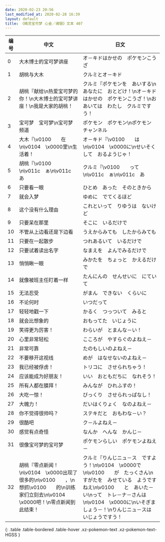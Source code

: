 ```yaml
---
date: 2020-02-23 20:56
last_modified_at: 2020-02-28 16:39
layout: default
title: 《精灵宝可梦 心金／魂银》文本 407
---
```

| 编号 | 中文 | 日文 |
| ---- | ---- | ---- |
| 0 | 大木博士的宝可梦讲座 | オ－キドはかせの　ポケモンこうざ |
| 1 | 胡桃与大木 | クルミとオ－キド |
| 2 | 胡桃『献给\n热爱宝可梦的你！\n大木博士的宝可梦讲座！\n我是大家的胡桃！ | クルミ『ポケモンを　あいする\nあなたに　おとどけ！\nオ－キドはかせの　ポケモンこうざ！\nおあいては　わたし　クルミですう！ |
| 3 | 宝可梦　宝可梦\n宝可梦　频道 | ポケモン　ポケモン\nポケモン　チャンネル |
| 4 | 大木『\v0100　　在\n\v0104　\x0000里\n生活着！ | オ－キド『\v0100　　は\n\v0104　\x0000に\nせいそくして　おるようじゃ！ |
| 5 | 胡桃『\v0100　　\n\v011c　ぁ\n\v011c　あ | クルミ『\v0100　　って\n\v011c　ぁ\n\v011c　あ |
| 6 | 只要看一眼 | ひとめ　あった　そのときから |
| 7 | 就会入梦 | ゆめに　でてくるほど |
| 8 | 这个没有什么理由 | これといって　りゆうは　ないけど |
| 9 | 只要呆在那里 | そこに　いるだけで |
| 10 | 不管从上边看还是下边看 | うえからみても　したからみても |
| 11 | 只要在一起散步 | つれあるいて　いるだけで |
| 12 | 只要试着读出名字 | なまえを　よんでみるだけで |
| 13 | 悄悄瞅一眼 | みかたを　ちょっと　かえるだけで |
| 14 | 就像被班主任盯着一样 | たんにんの　せんせいに　にていて |
| 15 | 无法忍受 | がまん　できない　くらいに |
| 16 | 不论何时 | いつだって |
| 17 | 轻轻地戳一下 | かるく　つっついて　みると |
| 18 | 就会比想象的 | おもってた　いじょうに |
| 19 | 笑得更为厉害！ | わらいが　とまんな－い！ |
| 20 | 心里非常轻松 | こころが　やすらぐのよねえ－ |
| 21 | 非常可靠 | たのもしいのよねえ－ |
| 22 | 不要移开这视线 | めが　はなせないのよねえ－ |
| 23 | 我已经被俘虏！ | トリコに　させられちゃう！ |
| 24 | 应该能成为好朋友！ | いい　おともだちに　なれそう！ |
| 25 | 所有人都在膜拜！ | みんなが　ひれふすの！ |
| 26 | 大吃一惊！ | びっくり　させられっぱなし！ |
| 27 | 大魄力！ | だいはくりょく　なのよねえ－ |
| 28 | 你不觉得很帅吗？ | ステキだと　おもわな－い？ |
| 29 | 很酷吧 | ク－ルよねえ－ |
| 30 | 感觉有点奇怪 | なんか　へんな　かんじ－ |
| 31 | 很像宝可梦的宝可梦 | ポケモンらしい　ポケモンよねえ－ |
| 32 | 胡桃『零点新闻！\n\v0104　\x0000出现了很多的\n\v0100　　，\n想抓\v0100　　的\n训练家们立刻去\n\v0104　\x0000吧！\n零点新闻到此结束！ | クルミ『りんじニュ－ス　ですよう！\n\v0104　\x0000で\n\v0100　　が　たっくさん\nすがたを　みせている　ようですねえ\n\v0100　　と　あいた－い\nって　トレ－ナ－さんは\n\v0104　\x0000に\nいそぎましょう－！\nりんじニュ－スは　いじょうですう！ |
{: .table .table-bordered .table-hover .xz-pokemon-text .xz-pokemon-text-HGSS }